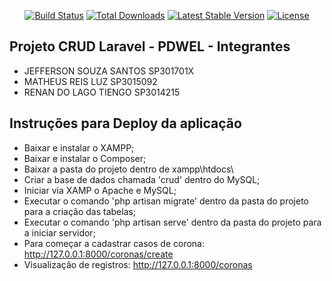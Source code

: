 <p align="center">
<a href="https://travis-ci.org/laravel/framework"><img src="https://travis-ci.org/laravel/framework.svg" alt="Build Status"></a>
<a href="https://packagist.org/packages/laravel/framework"><img src="https://poser.pugx.org/laravel/framework/d/total.svg" alt="Total Downloads"></a>
<a href="https://packagist.org/packages/laravel/framework"><img src="https://poser.pugx.org/laravel/framework/v/stable.svg" alt="Latest Stable Version"></a>
<a href="https://packagist.org/packages/laravel/framework"><img src="https://poser.pugx.org/laravel/framework/license.svg" alt="License"></a>
</p>

## Projeto CRUD Laravel - PDWEL - Integrantes
- JEFFERSON SOUZA SANTOS  SP301701X
- MATHEUS REIS LUZ  SP3015092 
- RENAN DO LAGO TIENGO  SP3014215 

## Instruções para Deploy da aplicação
- Baixar e instalar o XAMPP;
- Baixar e instalar o Composer;
- Baixar a pasta do projeto dentro de xampp\htdocs\
- Criar a base de dados chamada 'crud' dentro do MySQL;
- Iniciar via XAMP o Apache e MySQL;
- Executar o comando 'php artisan migrate' dentro da pasta do projeto para a criação das tabelas;
- Executar o comando 'php artisan serve' dentro da pasta do projeto para a iniciar servidor;
- Para começar a cadastrar casos de corona: http://127.0.0.1:8000/coronas/create
- Visualização de registros: http://127.0.0.1:8000/coronas
